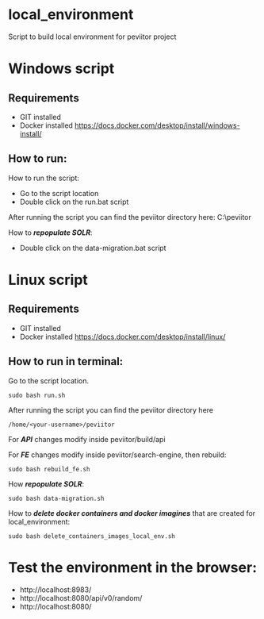 # local_environment
Script to build local environment for peviitor project

# Windows script
## Requirements
- GIT installed
- Docker installed
https://docs.docker.com/desktop/install/windows-install/

## How to run:
How to run the script:
- Go to the script location
- Double click on the run.bat script

After running the script you can find the peviitor directory here: C:\peviitor

How to ***repopulate SOLR***:
- Double click on the data-migration.bat script

# Linux script
## Requirements
- GIT installed
- Docker installed
https://docs.docker.com/desktop/install/linux/

## How to run in terminal:
Go to the script location.
```
sudo bash run.sh
```
After running the script you can find the peviitor directory here
```
/home/<your-username>/peviitor
```
For ***API*** changes modify inside peviitor/build/api

For ***FE*** changes modify inside peviitor/search-engine, then rebuild:
```
sudo bash rebuild_fe.sh
```

How ***repopulate SOLR***:
```
sudo bash data-migration.sh
```
How to ***delete docker containers and docker imagines*** that are created for 
local_environment:
```
sudo bash delete_containers_images_local_env.sh
```

# Test the environment in the browser:
- http://localhost:8983/
- http://localhost:8080/api/v0/random/
- http://localhost:8080/
